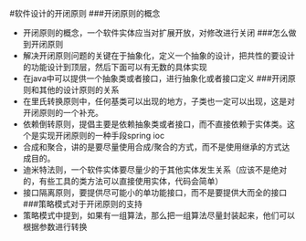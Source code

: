 #软件设计的开闭原则
###开闭原则的概念
-   开闭原则的概念，一个软件实体应当对扩展开放，对修改进行关闭
###怎么做到开闭原则
-   解决开闭原则问题的关键在于抽象化，定义一个抽象的设计，把共性的要设计的功能设计到顶层，然后下面可以有无数的具体实现
-   在java中可以提供一个抽象类或者接口，进行抽象化或者接口定义
###开闭原则和其他的设计原则的关系
-   在里氏转换原则中，任何基类可以出现的地方，子类也一定可以出现，这是对开闭原则的一个补充。
-   依赖倒转原则，提倡主要是依赖抽象类或者接口，而不直接依赖于实体类。这个是实现开闭原则的一种手段spring ioc
-   合成和聚合，讲的是要尽量使用合成/聚合的方式，而不是使用继承的方式达成目的。
-   迪米特法则，一个软件实体要尽量少的于其他实体发生关系（应该不是绝对的，有些工具的类方法可以直接使用实体，代码会简单）
-   接口隔离原则，要提供尽可能小的单功能接口，而不是要提供大而全的接口
###策略模式对于开闭原则的支持
-   策略模式中提到，如果有一组算法，那么把一组算法尽量封装起来，他们可以根据参数进行转换

